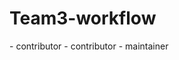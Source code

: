# Team3-workflow
<sophiabonsu> - contributor
<darrenzhang2000> - contributor
<nerouse> - maintainer 
